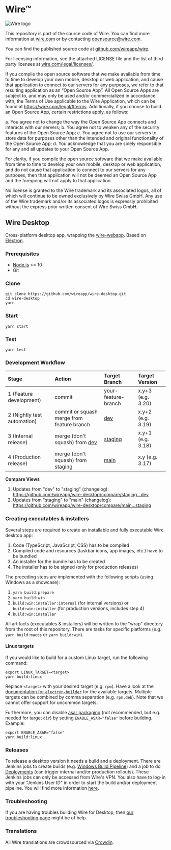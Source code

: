 # Wire™

![Wire logo](https://github.com/wireapp/wire/blob/master/assets/logo.png?raw=true)

This repository is part of the source code of Wire. You can find more information at [wire.com](https://wire.com) or by contacting opensource@wire.com.

You can find the published source code at [github.com/wireapp/wire](https://github.com/wireapp/wire).

For licensing information, see the attached LICENSE file and the list of third-party licenses at [wire.com/legal/licenses/](https://wire.com/legal/licenses/).

If you compile the open source software that we make available from time to time to develop your own mobile, desktop or web application, and cause that application to connect to our servers for any purposes, we refer to that resulting application as an “Open Source App”. All Open Source Apps are subject to, and may only be used and/or commercialized in accordance with, the Terms of Use applicable to the Wire Application, which can be found at https://wire.com/legal/#terms. Additionally, if you choose to build an Open Source App, certain restrictions apply, as follows:

a. You agree not to change the way the Open Source App connects and interacts with our servers; b. You agree not to weaken any of the security features of the Open Source App; c. You agree not to use our servers to store data for purposes other than the intended and original functionality of the Open Source App; d. You acknowledge that you are solely responsible for any and all updates to your Open Source App.

For clarity, if you compile the open source software that we make available from time to time to develop your own mobile, desktop or web application, and do not cause that application to connect to our servers for any purposes, then that application will not be deemed an Open Source App and the foregoing will not apply to that application.

No license is granted to the Wire trademark and its associated logos, all of which will continue to be owned exclusively by Wire Swiss GmbH. Any use of the Wire trademark and/or its associated logos is expressly prohibited without the express prior written consent of Wire Swiss GmbH.

## Wire Desktop

Cross-platform desktop app, wrapping the [wire-webapp](https://github.com/wireapp/wire-webapp). Based on [Electron](https://electronjs.org).

### Prerequisites

- [Node.js](https://nodejs.org/) >= 10
- Git

### Clone

```shell
git clone https://github.com/wireapp/wire-desktop.git
cd wire-desktop
yarn
```

### Start

```shell
yarn start
```

### Test

```shell
yarn test
```

### Development Workflow

| Stage | Action | Target Branch | Target Version |
| :-- | :-- | :-- | :-- |
| 1 (Feature development) | commit | your-feature-branch | x.y+3 (e.g. 3.20) |
| 2 (Nightly test automation) | commit or squash merge from feature branch | [dev](https://github.com/wireapp/wire-desktop/tree/dev) | x.y+2 (e.g. 3.19) |
| 3 (Internal release) | merge (don't squash) from [dev](https://github.com/wireapp/wire-desktop/tree/dev) | [staging](https://github.com/wireapp/wire-desktop/tree/staging) | x.y+1 (e.g. 3.18) |
| 4 (Production release) | merge (don't squash) from [staging](https://github.com/wireapp/wire-desktop/tree/staging) | [main](https://github.com/wireapp/wire-desktop/tree/main) | x.y (e.g. 3.17) |

**Compare Views**

1. Updates from "dev" to "staging" (changelog): https://github.com/wireapp/wire-desktop/compare/staging...dev
1. Updates from "staging" to "main" (changelog): https://github.com/wireapp/wire-desktop/compare/main...staging

### Creating executables & installers

Several steps are required to create an installable and fully executable Wire desktop app:

1. Code (TypeScript, JavaScript, CSS) has to be compiled
2. Compiled code and resources (taskbar icons, app images, etc.) have to be bundled
3. An installer for the bundle has to be created
4. The installer has to be signed (only for production releases)

The preceding steps are implemented with the following scripts (using Windows as a showcase):

1. `yarn build:prepare`
2. `yarn build:win`
3. `build:win:installer:internal` (for internal versions) or `build:win:installer` (for production versions, includes step 4)
4. `build:win:installer`

All artifacts (executables & installers) will be written to the "wrap" directory from the root of this repository. There are tasks for specific platforms (e.g. `yarn build:macos` or `yarn build:win`).

#### Linux targets

If you would like to build for a custom Linux target, run the following command:

```shell
export LINUX_TARGET=<target>
yarn build:linux
```

Replace `<target>` with your desired target (e.g. `rpm`). Have a look at the [documentation for `electron-builder`](https://www.electron.build/configuration/linux) for the available targets. Multiple targets can be combined by comma separation (e.g. `rpm,deb`). Note that we cannot offer support for uncommon targets.

Furthermore, you can disable [asar packaging](https://electronjs.org/docs/tutorial/application-packaging) (not recommended, but e.g. needed for target `dir`) by setting `ENABLE_ASAR="false"` before building. Example:

```shell
export ENABLE_ASAR="false"
yarn build:linux
```

### Releases

To release a desktop version it needs a build and a deployment. There are Jenkins jobs to create builds (e.g. [Windows Build Pipeline](https://10.10.124.17/view/Windows/)) and a job to do [Deployments](https://10.10.124.17/view/Deploy/job/Deploy_Wrapper/) (can trigger internal and/or production rollouts). These Jenkins jobs can only be accessed from Wire's VPN. You also have to log-in with your "Jenkins User ID" in order to start the build and/or deployment pipeline. You will find more information [here](https://wearezeta.atlassian.net/wiki/spaces/WEB/pages/106628739/).

### Troubleshooting

If you are having troubles building Wire for Desktop, then [our troubleshooting page](https://github.com/wireapp/wire-desktop/wiki/Troubleshooting) might be of help.

### Translations

All Wire translations are crowdsourced via [Crowdin](https://crowdin.com/projects/wire).
